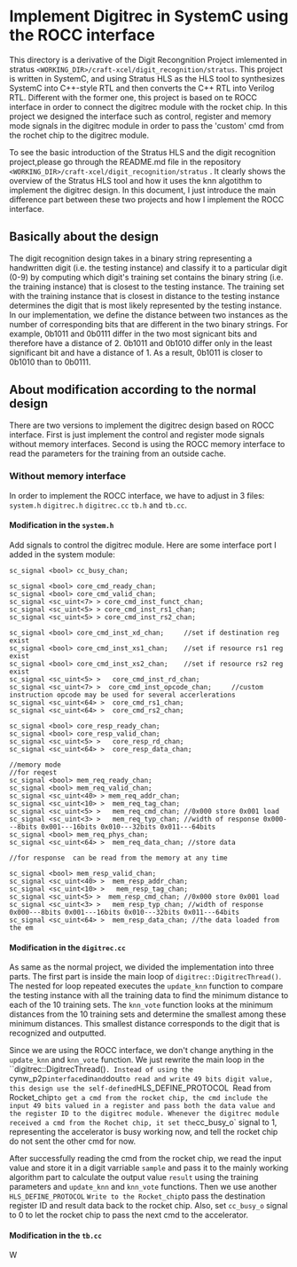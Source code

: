 # Implement Digitrec in SystemC using the ROCC interface

This directory is a derivative of the Digit Recongnition Project imlemented in stratus `<WORKING_DIR>/craft-xcel/digit_recognition/stratus`. This project is written in SystemC, and using Stratus HLS as the HLS tool to synthesizes SystemC into C++-style RTL and then converts the C++ RTL into Verilog RTL. Different with the former one, this project is based on te ROCC interface in order to connect the digitrec module with the rocket chip. In this project we designed the interface such as control, register and memory mode signals in the digitrec module in order to pass the 'custom' cmd from the rochet chip to the digitrec module.

To see the basic introduction of the Stratus HLS and the digit recognition project,please go through the README.md file in the repository `<WORKING_DIR>/craft-xcel/digit_recognition/stratus` . It clearly shows the overview of the Stratus HLS tool and how it uses the knn algotithm to implement the digitrec design. In this document, I just introduce the main difference part between these two projects and how I implement the ROCC interface.

## Basically about the design 

The digit recognition design takes in a binary string representing a handwritten digit (i.e. the testing instance) and classify it to a particular digit (0-9) by computing which digit's training set contains the binary string (i.e. the training instance) that is closest to the testing instance. The training set with the training instance that is closest in distance to the testing instance determines the digit that is most likely represented by the testing instance. In our implementation, we define the distance between two instances as the number of corresponding bits that are different in the two binary strings. For example, 0b1011 and 0b0111 differ in the two most signicant bits and therefore have a distance of 2. 0b1011 and 0b1010 differ only in the least significant bit and have a distance of 1. As a result, 0b1011 is closer to 0b1010 than to 0b0111.

## About modification according to the normal design

There are two versions to implement the digitrec design based on ROCC interface. First is just implement the control and register mode signals without memory interfaces. Second is using the ROCC memory interface to read the parameters for the training from an outside cache. 

### Without memory interface

In order to implement the ROCC interface, we have to adjust in 3 files: `system.h` `digitrec.h` `digitrec.cc` `tb.h` and `tb.cc`.

#### Modification in the `system.h`

Add signals to control the digitrec module. Here are some interface port I added in the system module: 

    sc_signal <bool> cc_busy_chan;             

    sc_signal <bool> core_cmd_ready_chan;
    sc_signal <bool> core_cmd_valid_chan;
    sc_signal <sc_uint<7> > core_cmd_inst_funct_chan;
    sc_signal <sc_uint<5> > core_cmd_inst_rs1_chan;
    sc_signal <sc_uint<5> > core_cmd_inst_rs2_chan;

    sc_signal <bool> core_cmd_inst_xd_chan;     //set if destination reg exist
    sc_signal <bool> core_cmd_inst_xs1_chan;    //set if resource rs1 reg exist
    sc_signal <bool> core_cmd_inst_xs2_chan;    //set if resource rs2 reg exist
    sc_signal <sc_uint<5> >   core_cmd_inst_rd_chan;
    sc_signal <sc_uint<7> >  core_cmd_inst_opcode_chan;     //custom instruction opcode may be used for several accerlerations
    sc_signal <sc_uint<64> >  core_cmd_rs1_chan;
    sc_signal <sc_uint<64> >  core_cmd_rs2_chan;

    sc_signal <bool> core_resp_ready_chan;
    sc_signal <bool> core_resp_valid_chan;
    sc_signal <sc_uint<5> >   core_resp_rd_chan;
    sc_signal <sc_uint<64> >  core_resp_data_chan;

    //memory mode
    //for reqest
    sc_signal <bool> mem_req_ready_chan;
    sc_signal <bool> mem_req_valid_chan;
    sc_signal <sc_uint<40> > mem_req_addr_chan;
    sc_signal <sc_uint<10> >  mem_req_tag_chan;
    sc_signal <sc_uint<5> >   mem_req_cmd_chan; //0x000 store 0x001 load
    sc_signal <sc_uint<3> >   mem_req_typ_chan; //width of response 0x000---8bits 0x001---16bits 0x010---32bits 0x011---64bits
    sc_signal <bool> mem_req_phys_chan;
    sc_signal <sc_uint<64> >  mem_req_data_chan; //store data

    //for response  can be read from the memory at any time

    sc_signal <bool> mem_resp_valid_chan;
    sc_signal <sc_uint<40> >  mem_resp_addr_chan;
    sc_signal <sc_uint<10> >   mem_resp_tag_chan;
    sc_signal <sc_uint<5> >  mem_resp_cmd_chan; //0x000 store 0x001 load
    sc_signal <sc_uint<3> >   mem_resp_typ_chan; //width of response 0x000---8bits 0x001---16bits 0x010---32bits 0x011---64bits
    sc_signal <sc_uint<64> >  mem_resp_data_chan; //the data loaded from the em


#### Modification in the `digitrec.cc`

As same as the normal project, we divided the implementation into three parts. The first part is inside the main loop of `digitrec::DigitrecThread()`. The nested for loop repeated executes the `update_knn` function to compare the testing instance with all the training data to find the minimum distance to each of the 10 training sets. The `knn_vote` function looks at the minimum distances from the 10 training sets and determine the smallest among these minimum distances. This smallest distance corresponds to the digit that is recognized and outputted. 

Since we are using the ROCC interface, we don't change anything in the `update_knn` and `knn_vote` function. We just rewrite the main loop in the ``digitrec::DigitrecThread()`. Instead of using the `cynw_p2p` interface `din` and `dout` to read and write 49 bits digit value, this design use the self-defined `HLS_DEFINE_PROTOCOL` `Read from Rocket_chip` to get a cmd from the rocket chip, the cmd include the input 49 bits valued in a register and pass both the data value and the register ID to the digitrec module. Whenever the digitrec module received a cmd from the Rochet chip, it set the `cc_busy_o` signal to 1, representing the accelerator is busy working now, and tell the rocket chip do not sent the other cmd for now. 

After successfully reading the cmd from the rocket chip, we read the input value and store it in a digit varriable `sample` and pass it to the mainly working algorithm part to calculate the output value `result` using the training parameters and `update_knn` and `knn_vote` functions. Then we use another `HLS_DEFINE_PROTOCOL` `Write to the Rocket_chip`to pass the destination register ID and result data back to the rocket chip. Also, set `cc_busy_o` signal to 0 to let the rocket chip to pass the next cmd to the accelerator.

#### Modification in the `tb.cc`

W

